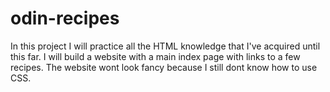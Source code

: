 # odin-recipes
In this project I will practice all the HTML knowledge that I've acquired
until this far.
I will build a website with a main index page with links to a few recipes.
The website wont look fancy because I still dont know how to use CSS.
